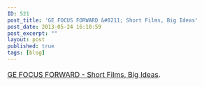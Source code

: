 ```yaml
---
ID: 521
post_title: 'GE FOCUS FORWARD &#8211; Short Films, Big Ideas'
post_date: 2013-05-24 16:10:59
post_excerpt: ""
layout: post
published: true
tags: [blog]
---
```

<a style="line-height: 1.714285714; font-size: 1rem;" href="http://focusforwardfilms.com/">GE FOCUS FORWARD - Short Films, Big Ideas</a><span style="line-height: 1.714285714; font-size: 1rem;">.</span>
